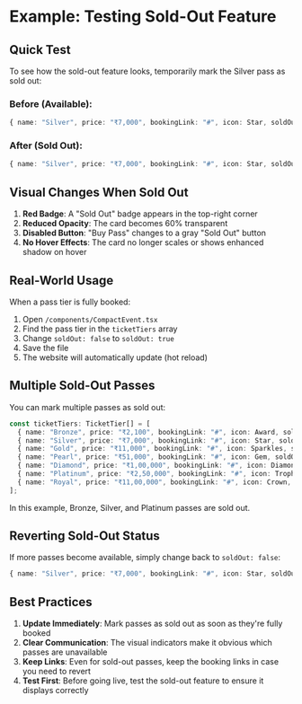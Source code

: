 # Example: Testing Sold-Out Feature

## Quick Test

To see how the sold-out feature looks, temporarily mark the Silver pass as sold out:

### Before (Available):
```typescript
{ name: "Silver", price: "₹7,000", bookingLink: "#", icon: Star, soldOut: false },
```

### After (Sold Out):
```typescript
{ name: "Silver", price: "₹7,000", bookingLink: "#", icon: Star, soldOut: true },
```

## Visual Changes When Sold Out

1. **Red Badge**: A "Sold Out" badge appears in the top-right corner
2. **Reduced Opacity**: The card becomes 60% transparent
3. **Disabled Button**: "Buy Pass" changes to a gray "Sold Out" button
4. **No Hover Effects**: The card no longer scales or shows enhanced shadow on hover

## Real-World Usage

When a pass tier is fully booked:

1. Open `/components/CompactEvent.tsx`
2. Find the pass tier in the `ticketTiers` array
3. Change `soldOut: false` to `soldOut: true`
4. Save the file
5. The website will automatically update (hot reload)

## Multiple Sold-Out Passes

You can mark multiple passes as sold out:

```typescript
const ticketTiers: TicketTier[] = [
  { name: "Bronze", price: "₹2,100", bookingLink: "#", icon: Award, soldOut: true },
  { name: "Silver", price: "₹7,000", bookingLink: "#", icon: Star, soldOut: true },
  { name: "Gold", price: "₹11,000", bookingLink: "#", icon: Sparkles, soldOut: false },
  { name: "Pearl", price: "₹51,000", bookingLink: "#", icon: Gem, soldOut: false },
  { name: "Diamond", price: "₹1,00,000", bookingLink: "#", icon: Diamond, soldOut: false },
  { name: "Platinum", price: "₹2,50,000", bookingLink: "#", icon: Trophy, soldOut: true },
  { name: "Royal", price: "₹11,00,000", bookingLink: "#", icon: Crown, soldOut: false },
];
```

In this example, Bronze, Silver, and Platinum passes are sold out.

## Reverting Sold-Out Status

If more passes become available, simply change back to `soldOut: false`:

```typescript
{ name: "Silver", price: "₹7,000", bookingLink: "#", icon: Star, soldOut: false },
```

## Best Practices

1. **Update Immediately**: Mark passes as sold out as soon as they're fully booked
2. **Clear Communication**: The visual indicators make it obvious which passes are unavailable
3. **Keep Links**: Even for sold-out passes, keep the booking links in case you need to revert
4. **Test First**: Before going live, test the sold-out feature to ensure it displays correctly

